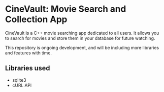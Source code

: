 # CineVault: Movie Search and Collection App

CineVault is a C++ movie searching app dedicated to all users. It allows you to search for movies and store them in your database for future watching.

This repository is ongoing development, and will be including more libraries and features with time.

## Libraries used
- sqlite3
- cURL API

